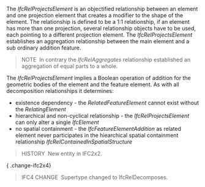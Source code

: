﻿The _IfcRelProjectsElement_ is an objectified relationship between an element and one projection element that creates a modifier to the shape of the element. The relationship is defined to be a 1:1 relationship, if an element has more than one projection, several relationship objects have to be used, each pointing to a different projection element. The _IfcRelProjectsElement_ establishes an aggregation relationship between the main element and a sub ordinary addition feature.

> NOTE&nbsp; In contrary the _IfcRelAggregates_ relationship established an aggregation of equal parts to a whole.

The _IfcRelProjectsElement_ implies a Boolean operation of addition for the geometric bodies of the element and the feature element. As with all decomposition relationships it determines:

* existence dependency - the _RelatedFeatureElement_ cannot exist without the _RelatingElement_
* hierarchical and non-cyclical relationship - the _IfcRelProjectsElement_ can only alter a single _IfcElement_
* no spatial containment - the _IfcFeatureElementAddition_ as related element never participates in the hiearchical spatial containment relationship _IfcRelContainedInSpatialStructure_

> HISTORY&nbsp; New entity in IFC2x2.

{ .change-ifc2x4}
> IFC4 CHANGE&nbsp; Supertype changed to IfcRelDecomposes.

